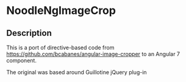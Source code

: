 # NoodleNgImageCrop

## Description

This is a port of directive-based code from https://github.com/bcabanes/angular-image-cropper to an Angular 7 component.

The original was based around Guillotine jQuery plug-in
